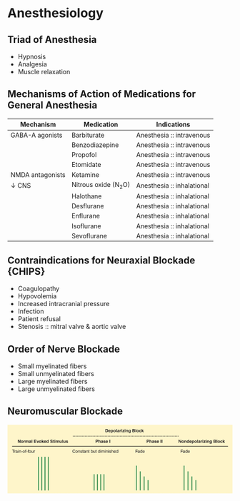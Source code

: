 # Anesthesiology

## Triad of Anesthesia

- Hypnosis
- Analgesia
- Muscle relaxation

## Mechanisms of Action of Medications for General Anesthesia

|Mechanism|Medication|Indications|
|-|-|-|
|GABA-A agonists|Barbiturate|Anesthesia :: intravenous|
||Benzodiazepine|Anesthesia :: intravenous|
||Propofol|Anesthesia :: intravenous|
||Etomidate|Anesthesia :: intravenous|
|NMDA antagonists|Ketamine|Anesthesia :: intravenous|
|↓ CNS|Nitrous oxide (N<sub>2</sub>O)|Anesthesia :: inhalational|
||Halothane|Anesthesia :: inhalational|
||Desflurane|Anesthesia :: inhalational|
||Enflurane|Anesthesia :: inhalational|
||Isoflurane|Anesthesia :: inhalational|
||Sevoflurane|Anesthesia :: inhalational|

## Contraindications for Neuraxial Blockade {CHIPS}

- Coagulopathy
- Hypovolemia
- Increased intracranial pressure
- Infection
- Patient refusal
- Stenosis :: mitral valve & aortic valve

## Order of Nerve Blockade

- Small myelinated fibers
- Small unmyelinated fibers
- Large myelinated fibers
- Large unmyelinated fibers

## Neuromuscular Blockade

![](../Figures/Neuromuscular%20Blockade.png)
